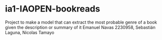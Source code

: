 # ia1-IAOPEN-bookreads
Project to make a model that can extract the most probable genre of a book given the description or summary of it
Emanuel Navas 2230958, Sebastián Laguna, Nicolas Tamayo
